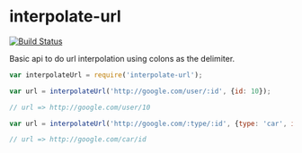 # interpolate-url

[![Build Status](https://travis-ci.org/supercrabtree/interpolate-url.svg?branch=master)](https://travis-ci.org/supercrabtree/interpolate-url)

Basic api to do url interpolation using colons as the delimiter.

```js
var interpolateUrl = require('interpolate-url');

var url = interpolateUrl('http://google.com/user/:id', {id: 10});

// url => http://google.com/user/10

var url = interpolateUrl('http://google.com/:type/:id', {type: 'car', id: 10});

// url => http://google.com/car/id
```
